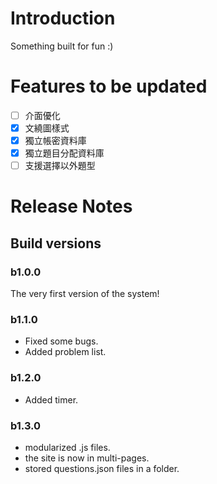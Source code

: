 # Introduction
Something built for fun :)
# Features to be updated
- [ ] 介面優化
- [x] 文繞圖樣式
- [x] 獨立帳密資料庫
- [x] 獨立題目分配資料庫
- [ ] 支援選擇以外題型

# Release Notes
## Build versions
### b1.0.0
The very first version of the system!
### b1.1.0
- Fixed some bugs.
- Added problem list.
### b1.2.0
- Added timer.
### b1.3.0
- modularized .js files.
- the site is now in multi-pages.
- stored questions.json files in a folder.
